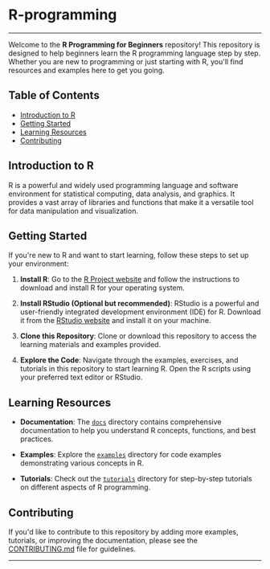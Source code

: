 # R-programming
---
Welcome to the **R Programming for Beginners** repository! This repository is designed to help beginners learn the R programming language step by step. Whether you are new to programming or just starting with R, you'll find resources and examples here to get you going.

## Table of Contents

- [Introduction to R](#introduction-to-r)
- [Getting Started](#getting-started)
- [Learning Resources](#learning-resources)
- [Contributing](#contributing)

## Introduction to R

R is a powerful and widely used programming language and software environment for statistical computing, data analysis, and graphics. It provides a vast array of libraries and functions that make it a versatile tool for data manipulation and visualization.

## Getting Started

If you're new to R and want to start learning, follow these steps to set up your environment:

1. **Install R**: Go to the [R Project website](https://www.r-project.org/) and follow the instructions to download and install R for your operating system.

2. **Install RStudio (Optional but recommended)**: RStudio is a powerful and user-friendly integrated development environment (IDE) for R. Download it from the [RStudio website](https://www.rstudio.com/) and install it on your machine.

3. **Clone this Repository**: Clone or download this repository to access the learning materials and examples provided.

4. **Explore the Code**: Navigate through the examples, exercises, and tutorials in this repository to start learning R. Open the R scripts using your preferred text editor or RStudio.

## Learning Resources

- **Documentation**: The [`docs`](docs) directory contains comprehensive documentation to help you understand R concepts, functions, and best practices.

- **Examples**: Explore the [`examples`](examples) directory for code examples demonstrating various concepts in R.

- **Tutorials**: Check out the [`tutorials`](tutorials) directory for step-by-step tutorials on different aspects of R programming.

## Contributing

If you'd like to contribute to this repository by adding more examples, tutorials, or improving the documentation, please see the [CONTRIBUTING.md](CONTRIBUTING.md) file for guidelines.


---
